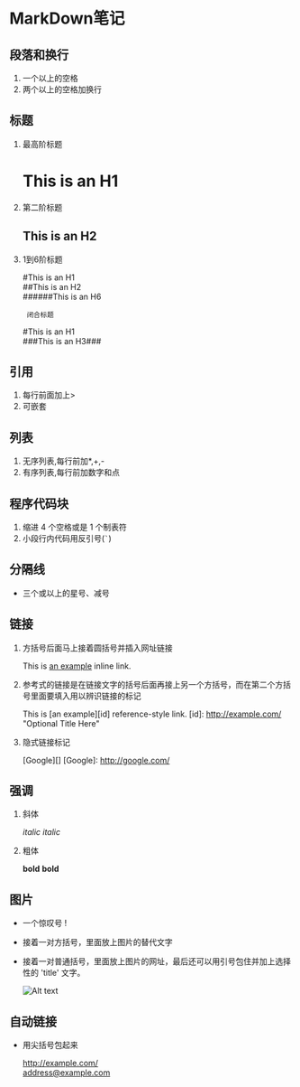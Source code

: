 MarkDown笔记
===========

段落和换行
----------

1. 一个以上的空格   
2. 两个以上的空格加换行

标题
----

1. 最高阶标题

    This is an H1   
    =============

2. 第二阶标题

	This is an H2   
	-------------

3. 1到6阶标题

	#This is an H1   
	##This is an H2   
	######This is an H6   

        闭合标题

	#This is an H1   
	###This is an H3###   

引用
----

1. 每行前面加上>   
2. 可嵌套

列表
----

1. 无序列表,每行前加*,+,-   
2. 有序列表,每行前加数字和点

程序代码块
----------

1. 缩进 4 个空格或是 1 个制表符   
2. 小段行内代码用反引号(`` ` ``)

分隔线
------

* 三个或以上的星号、减号

链接
----

1. 方括号后面马上接着圆括号并插入网址链接   

    This is [an example](http://example.com/ "Title") inline link.

2. 参考式的链接是在链接文字的括号后面再接上另一个方括号，而在第二个方括号里面要填入用以辨识链接的标记

    This is [an example][id] reference-style link.
    [id]: http://example.com/  "Optional Title Here"

3. 隐式链接标记

    [Google][]
    [Google]: http://google.com/

强调
----
1. 斜体

    *italic* _italic_

2. 粗体

    **bold** __bold__

图片
----

* 一个惊叹号 !
* 接着一对方括号，里面放上图片的替代文字
* 接着一对普通括号，里面放上图片的网址，最后还可以用引号包住并加上选择性的 'title' 文字。

    ![Alt text](/path/to/img.jpg)


自动链接
-------

* 用尖括号包起来

    <http://example.com/>   
    <address@example.com>

